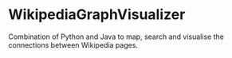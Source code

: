 # WikipediaGraphVisualizer
Combination of Python and Java to map, search and visualise the connections between Wikipedia pages.
